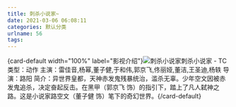 ```yaml
---
title: 刺杀小说家~
date: 2021-03-06 06:08:11
categories: 默认分类
urlname: 56
tags:
---
```

<!--markdown-->

{card-default width="100%" label="影视介绍"}![刺杀小说家][1]刺杀小说家 - TC
类型：动作
主演：雷佳音,杨幂,董子健,于和伟,郭京飞,佟丽娅,董洁,王圣迪,杨轶
导演：路阳
简介：异世界皇都，天神赤发鬼残暴统治，滥杀无辜。少年空文因被赤发鬼追杀，决定奋起反击。在黑甲（郭京飞 饰）的指引下，踏上了凡人弑神之路。这是小说家路空文（董子健 饰）笔下的奇幻世界。{/card-default}


  [1]: https://mac.feverrun.top:88/upload/vod/20210220-1/bf1e9ec9b7f35f9047c2d323ff66c5da.jpg